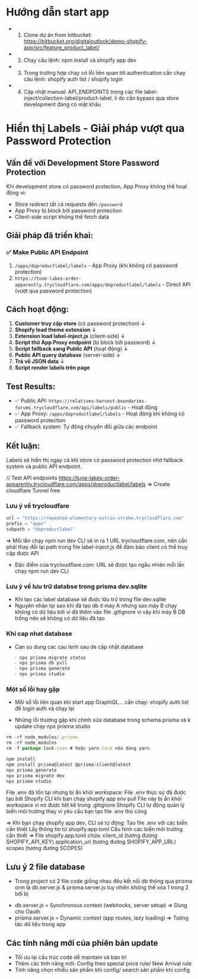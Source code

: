 # Hướng dẫn start app 
- 1. Clone dự án from bitbucket: https://bitbucket.org/digitaloutlook/demo-shopify-app/src/feature_product_label/
- 2. Chạy câu lệnh: npm install và shopify app dev
- 3. Trong trường hợp chạy có lỗi liên quan tới authentication cần chạy câu lệnh: shopify auth list / shopify login 
- 4. Cập nhật manual: API_ENDPOINTS trong các file label-inject/collection-label/product-label, lí do cần bypass qua store development đang có mật khâu


# Hiển thị Labels - Giải pháp vượt qua Password Protection

## Vấn đề với Development Store Password Protection

Khi development store có password protection, App Proxy không thể hoạt động vì:

- Store redirect tất cả requests đến `/password`
- App Proxy bị block bởi password protection
- Client-side script không thể fetch data

## Giải pháp đã triển khai:


### ✅ Make Public API Endpoint

1. `/apps/doproductlabel/labels` - App Proxy (khi không có password protection)
2. `https://tune-lakes-order-apparently.trycloudflare.com/apps/doproductlabel/labels` - Direct API (vượt qua password protection)


## Cách hoạt động:

1. **Customer truy cập store** (có password protection)
   ↓
2. **Shopify load theme extension**
   ↓
3. **Extension load label-inject.js** (client-side)
   ↓
4. **Script thử App Proxy endpoint** (bị block bởi password)
   ↓
5. **Script fallback sang Public API** (hoạt động)
   ↓
6. **Public API query database** (server-side)
   ↓
7. **Trả về JSON data**
   ↓
8. **Script render labels trên page**

## Test Results:

- ✅ Public API: `https://relatives-harvest-boundaries-forums.trycloudflare.com/api/labels/public` - Hoạt động
- ✅ App Proxy: `/apps/doproductlabel/labels` - Hoạt động khi không có password protection
- ✅ Fallback system: Tự động chuyển đổi giữa các endpoint

## Kết luận:

Labels sẽ hiển thị ngay cả khi store có password protection nhờ fallback system và public API endpoint.

// Test API endpoints
https://tune-lakes-order-apparently.trycloudflare.com/apps/doproductlabel/labels => Create cloudflare Tunnel free

### Lưu ý về trycloudfare
```js [app_proxy]
url = "https://repeated-elementary-extras-stroke.trycloudflare.com"
prefix = "apps"
subpath = "doproductlabel"

```
=> Mỗi lần chạy npm run dev CLI sẽ in ra 1 URL trycloudflare.com, nên cần phải thay đổi lại path trong file label-inject.js
để đảm bảo client có thể truy cập được API 
- Đặc điểm của trycloudflare.com: URL sẽ được tạo ngẫu nhiên mỗi lần chạy npm run dev CLI


### Lưu ý về lưu trữ databse trong prisma dev.sqlite
- Khi tạo các label database sẽ được lữu trữ trong file dev.sqlite
- Nguyên nhân tại sao khi đã tạo db ở máy A nhưng sao máy B chạy không có dữ liệu bởi vì đã thêm vào file .gitignore vì vậy khi máy B  DB trống nên sẽ không có dữ liệu đã tạo


### Khi cap nhat database 
- Can su dung cac cau lenh sau de cập nhật database
```js
   - npx prisma migrate status
   - npx prisma db pull
   - npx prisma generate
   - npx prisma studio

```

### Một số lỗi hay gặp
- Mỗi số lỗi liên quan khi start app GraphiQL... cần chạy: shopify auth list để login auth và chạy lại

- Những lỗi thường gặp khi chỉnh sửa database trong schema.prisma và k update chạy npx prisma studio

```js 
rm -rf node_modules/.prisma
rm -rf node_modules
rm -f package-lock.json # hoặc yarn.lock nếu dùng yarn

npm install
npm install prisma@latest @prisma/client@latest
npx prisma generate
npx prisma migrate dev
npx prisma studio
```

File .env đã tồn tại nhưng bị ẩn khỏi workspace:
File .env thực sự đã được tạo bởi Shopify CLI khi bạn chạy shopify app env pull
File này bị ẩn khỏi workspace vì nó được liệt kê trong .gitignore 
Shopify CLI tự động quản lý biến môi trường thay vì yêu cầu bạn tạo file .env thủ công

=> Khi bạn chạy shopify app dev, CLI sẽ tự động:
Tạo file .env với các biến cần thiết
Lấy thông tin từ shopify.app.toml 
Cấu hình các biến môi trường cần thiết
=> File shopify.app.toml chứa:
client_id (tương đương SHOPIFY_API_KEY)
application_url (tương đương SHOPIFY_APP_URL)
scopes (tương đương SCOPES)

## Lưu ý 2 file database
- Trong project có 2 file code giống nhau đều kết nối db thông qua prisma orm là db.server.js & prisma.server.js tuy nhiên không thể xóa 1 trong 2 bởi bị

+ db.server.js = Synchronous context (webhooks, server setup) => Dùng cho Oauth
+ prisma.server.js = Dynamic context (app routes, lazy loading) => Tương tác dữ liệu trong app

## Các tính năng mới của phiên bản update
+ Tối ưu lại cấu trúc code dễ maintain và bảo trì
+ Thêm các tính năng mới: Config theo special price rule/ New Arrival rule
+ Tính năng chọn nhiều sản phẩm khi config/ search sản phẩm khi config